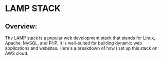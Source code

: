 # LAMP STACK

## Overview:
The LAMP stack is a popular web development stack that stands for Linux, Apache, MySQL, and PHP. It is well-suited for building dynamic web applications and websites. Here's a breakdown of how  i set up this stack on AWS cloud.
